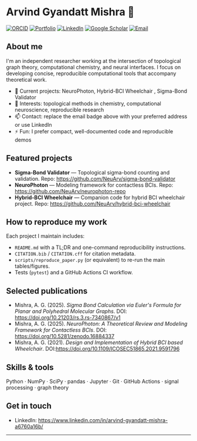 # Arvind Gyandatt Mishra 👋

[![ORCID](https://img.shields.io/static/v1?label=ORCID&message=0009-0009-6312-1014&color=84AA15&logo=orcid)](https://orcid.org/0009-0009-6312-1014)
[![Portfolio](https://img.shields.io/badge/Portfolio-Visit%20Site-blue?logo=github)](https://neuarv.github.io/neuarv-research-portfolio/)
[![LinkedIn](https://img.shields.io/badge/LinkedIn-Profile-blue?logo=linkedin&logoColor=white)](https://www.linkedin.com/in/arvind-gyandatt-mishra-a6760a16b/)
[![Google Scholar](https://img.shields.io/static/v1?label=Google%20Scholar&message=Arvind%20Gyandatt%20Mishra&color=blue)](https://scholar.google.com/citations?user=rHo5e1sAAAAJ&hl=en&authuser=1)
[![Email](https://img.shields.io/badge/Email-arvind.gm200124%40gmail.com-lightgrey?logo=mail&logoColor=white)](mailto:arvind.gm200124@gmail.com)

## About me
I'm an independent researcher working at the intersection of topological graph theory, computational chemistry, and neural interfaces. I focus on developing concise, reproducible computational tools that accompany theoretical work.

- 🔭 Current projects: NeuroPhoton, Hybrid-BCI Wheelchair , Sigma-Bond Validator
- 🌱 Interests: topological methods in chemistry, computational neuroscience, reproducible research  
- 📫 Contact: replace the email badge above with your preferred address or use LinkedIn  
- ⚡ Fun: I prefer compact, well-documented code and reproducible demos

## Featured projects
- **Sigma-Bond Validator** — Topological sigma-bond counting and validation. Repo: https://github.com/NeuArv/sigma-bond-validator  
- **NeuroPhoton** — Modeling framework for contactless BCIs. Repo: https://github.com/NeuArv/neurophoton-repo 
- **Hybrid-BCI Wheelchair** — Companion code for hybrid BCI wheelchair project. Repo: https://github.com/NeuArv/hybrid-bci-wheelchair

## How to reproduce my work
Each project I maintain includes:
- `README.md` with a TL;DR and one-command reproducibility instructions.
- `CITATION.bib` / `CITATION.cff` for citation metadata.
- `scripts/reproduce_paper.py` (or equivalent) to re-run the main tables/figures.
- Tests (`pytest`) and a GitHub Actions CI workflow.

## Selected publications
- Mishra, A. G. (2025). *Sigma Bond Calculation via Euler's Formula for Planar and Polyhedral Molecular Graphs*. DOI: https://doi.org/10.21203/rs.3.rs-7340867/v1  
- Mishra, A. G. (2025). *NeuroPhoton: A Theoretical Review and Modeling Framework for Contactless BCIs*. DOI: https://doi.org/10.5281/zenodo.16884337  
- Mishra, A. G. (2021). *Design and Implementation of Hybrid BCI based Wheelchair*. DOI:https://doi.org/10.1109/ICOSEC51865.2021.9591796

## Skills & tools
Python · NumPy · SciPy · pandas · Jupyter · Git · GitHub Actions · signal processing · graph theory

## Get in touch
- LinkedIn: https://www.linkedin.com/in/arvind-gyandatt-mishra-a6760a16b/  

---
